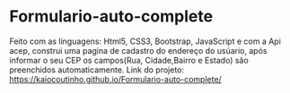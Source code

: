 # Formulario-auto-complete
 Feito com as linguagens: Html5, CSS3, Bootstrap, JavaScript e com a Api acep, construi uma pagina de cadastro do endereço do usúario, após informar o seu CEP os campos(Rua, Cidade,Bairro e Estado) são preenchidos automaticamente.
Link do projeto: https://kaiocoutinho.github.io/Formulario-auto-complete/

